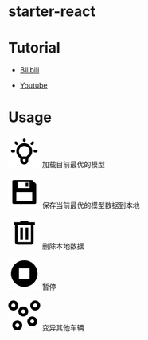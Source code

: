 # starter-react

# Tutorial

- [Bilibili](https://www.bilibili.com/video/BV1684y1S7Rr/)

- [Youtube](https://youtu.be/NkI9ia2cLhc)

# Usage

![](./images/TablerBulb.svg)
加载目前最优的模型

![](./images/RiSave3Fill.svg)
保存当前最优的模型数据到本地

![](./images/MaterialSymbolsDeleteOutline.svg)
删除本地数据

![](./images/MaterialSymbolsStopCircle.svg)
暂停

![](./images/GravityUiCircles5Random.svg)
变异其他车辆

